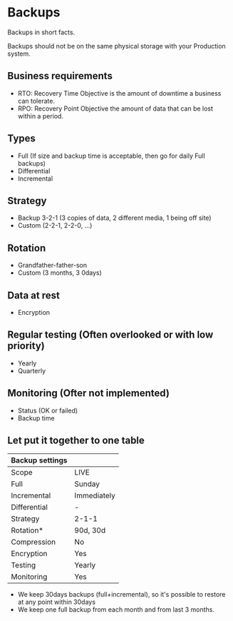 # Backups

Backups in short facts.

Backups should not be on the same physical storage with your Production system.


## Business requirements 
* RTO: Recovery Time Objective is the amount of downtime a business can tolerate.
* RPO: Recovery Point Objective the amount of data that can be lost within a period.

## Types
* Full (If size and backup time is acceptable, then go for daily Full backups)
* Differential
* Incremental

## Strategy 
* Backup 3-2-1 (3 copies of data, 2 different media, 1 being off site)
* Custom (2-2-1, 2-2-0, ...)

## Rotation
* Grandfather-father-son
* Custom (3 months, 3 0days)

## Data at rest
* Encryption

## Regular testing (Often overlooked or with low priority)
* Yearly
* Quarterly 

## Monitoring (Ofter not implemented)
* Status (OK or failed)
* Backup time 



## Let put it together to one table

| Backup settings           |                |
| ------------------------- | -------------- |
| Scope                     | LIVE           |
| Full                      | Sunday         |
| Incremental               | Immediately    |
| Differential              | -              |
| Strategy                  | 2-1-1          |
| Rotation*                 | 90d, 30d       |
| Compression               | No             |
| Encryption                | Yes            |
| Testing                   | Yearly         |
| Monitoring                | Yes            |

* We keep 30days backups (full+incremental), so it's possible to restore at any point within 30days
* We keep one full backup from each month and from last 3 months.

